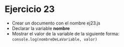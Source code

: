 # Ejercicio 23

- Crear un documento con el nombre ej23.js
- Declarar la variable **nombre**
- Mostrar el valor de la variable de la siguiente forma:
  `console.log(nombreDeLaVariable, valor)`
